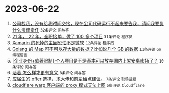 # 2023-06-22

1. [公司裁我，没有给我时间交接，现在公司代码运行不起来要告我，请问我要负什么法律责任](https://www.v2ex.com/t/950804) `32条评论` `问与答`
1. [21 年， 22 年，全职接单，做了 100 多个项目](https://www.v2ex.com/t/950796) `31条评论` `程序员`
1. [Xamarin 的死掉的主因恐怕不是微软](https://www.v2ex.com/t/950795) `12条评论` `程序员`
1. [Golang 的 Map 可不可以存大量的数据？比如说几个 GB 的数据](https://www.v2ex.com/t/950798) `11条评论` `Go 编程语言`
1. [[企业身份+软著限制] 个人项目是不是基本可以放弃国内上架安卓市场了？](https://www.v2ex.com/t/950797) `10条评论` `问与答`
1. [活着 怎么样才更有意义](https://www.v2ex.com/t/950815) `8条评论` `问与答`
1. [应届生的 offer 选择，求大佬和前辈给点建议。](https://www.v2ex.com/t/950803) `7条评论` `职场话题`
1. [cloudflare warp 客户端的 proxy 模式无法上网](https://www.v2ex.com/t/950811) `6条评论` `Cloudflare`

